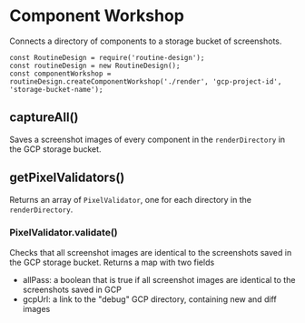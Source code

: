 # Component Workshop

Connects a directory of components to a storage bucket of screenshots.

```
const RoutineDesign = require('routine-design');
const routineDesign = new RoutineDesign();
const componentWorkshop = routineDesign.createComponentWorkshop('./render', 'gcp-project-id', 'storage-bucket-name');
```

## captureAll()

Saves a screenshot images of every component in the `renderDirectory` in the GCP storage bucket.

## getPixelValidators()

Returns an array of `PixelValidator`, one for each directory in the `renderDirectory`.

### PixelValidator.validate()

Checks that all screenshot images are identical to the screenshots saved in the GCP storage bucket. Returns a map with two fields
* allPass: a boolean that is true if all screenshot images are identical to the screenshots saved in GCP
* gcpUrl: a link to the "debug" GCP directory, containing new and diff images

